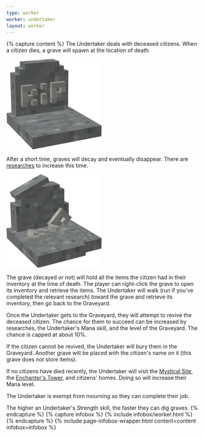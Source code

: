 ```yaml
---
type: worker
worker: undertaker
layout: worker
---
```

{% capture content %}
The Undertaker deals with deceased citizens. When a citizen dies, a grave will spawn at the location of death.

![Grave](../../assets/images/items/grave.png)

After a short time, graves will decay and eventually disappear. There are [researches](../../source/systems/research) to increase this time.

![Decayed Grave](../../assets/images/items/decayedgrave.png)

The grave (decayed or not) will hold all the items the citizen had in their inventory at the time of death. The player can right-click the grave to open its inventory and retrieve the items. The Undertaker will walk (run if you've completed the relevant research) toward the grave and retrieve its inventory, then go back to the Graveyard.

Once the Undertaker gets to the Graveyard, they will attempt to revive the deceased citizen. The chance for them to succeed can be increased by researches, the Undertaker's Mana skill, and the level of the Graveyard. The chance is capped at about 10%.

If the citizen cannot be revived, the Undertaker will bury them in the Graveyard. Another grave will be placed with the citizen's name on it (this grave does not store items).

If no citizens have died recently, the Undertaker will visit the [Mystical Site](../../source/buildings/mysticalsite), the [Enchanter's Tower](../../source/buildings/enchantertower), and citizens' homes. Doing so will increase their Mana level.

The Undertaker is exempt from mourning so they can complete their job.

The higher an Undertaker's Strength skill, the faster they can dig graves.
{% endcapture %}
{% capture infobox %}
{% include infobox/worker.html %}
{% endcapture %}
{% include page-infobox-wrapper.html content=content infobox=infobox %}